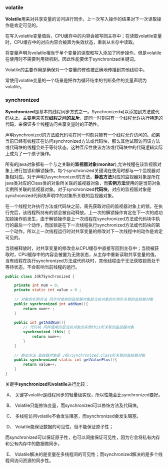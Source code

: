 





### **volatile**

 

   **Volatile**用来对共享变量的访问进行同步。上一次写入操作的结果对下一次读取操作是肯定可见的。   

​	在写入volatile变量值后，CPU缓存中的内容会被写回主存中；在读取volatile变量时，CPU缓存中的对应内容会被置为失效状态，重新从主存中读取。   

​	将变量声明为volatile相当于单个变量的读取和写入添加了同步操作。但是volatile在使用时不需要利用锁机制，因此性能要优于synchronized关键词。   

​	Volatile的主要作用是确保对一个变量的修改被正确地传播到其他线程中。

​	常使用volatile变量的一个场景是把作为循环结束的判断条件的变量声明为volatile。   

 

### **synchronized**

 

   **Synchronized**是基本的线程同步方式之一。Synchronized可以添加到方法或代码块上。主要用来实现**线程之间的互斥**，即同一时刻只有一个线程允许执行特定的代码，来保证多个线程访问共享变量时的正确性。   

​	声明synchronized的方法或代码块在同一时刻只能有一个线程允许访问的。如果当前已经有线程正在访问synchronized方法或代码块，那么其他试图访问该方法或代码块的线程会处于等待状态。这种互斥性使该方法或代码块中的代码逻辑实际上成为了一个原子操作。   

​	所有的java对象都有一个与之关联的**监视器对象**(**monitor**),允许线程在该监视器对象上进行加锁和解锁操作。每个synchronized关键词在使用时都与一个监视器对象相对应。对于声明为synchronized的方法，**静态方法**对应的监视器对象是所在java类对应的Class类的对象所关联的监视器对象，而**实例方法**使用的是当前对象实例所关联的监视器对象。对于synchronized**代码块**，对应的监视器对象是synchronized代码块声明中的对象所关联的监视器对象。   

​	在一个线程允许执行方法或代码块之前，需先获取对应的监视器对象上的锁。在执行完后，该线程所持有的锁会被自动释放。上一次的解锁操作肯定在下一次的成功加锁操作前发生，由于解锁操作是上一次线程在synchronized方法或代码块中执行的最后一个动作，而加锁是在下一次线程执行synchronized方法或代码块的第一个动作，所以上一次线程运行时对共享变量的修改对下一次线程中的动作是肯定可见的。   

​	当锁被释放时，对共享变量的修改会从CPU缓存中直接写回到主存中；当锁被获取时，CPU缓存中的内容会被置为无效状态，从主存中重新读取共享变量的值。当有线程在执行synchronized方法或代码块时，其他线程由于无法获取锁而处于等待状态，不会影响当前线程的运行。   

```java
public class Jdk7Synchronized {

	private int num = 0;
	private static int value = 0 ;
	
	// 对象的实例方法 同步时使用的监控器对象是当前对象的实例所关联的监控器对象
	public synchronized int addNum(){
		return num++ ;
	}
	
	public int getAddNum(){
		// 代码块 同样使用的是当前对象的实例this所关联的监控器对象
		synchronized (this) {
			return num++;
		}
	}
	
	// 静态方法 监控器对象是 Jdk7Synchronized.class所关联的监控器对象
	public synchronized static int getValuePlus(){
		return value++;
	}
}

```



 

关键字**synchronized**和**volatile**进行比较：

​	A、  关键字volatile是线程同步的轻量级实现，所以性能会比synchronized要好。   

​	B、  Volatile只能修饰变量，而synchronized可以修饰方法及代码块。   

​	C、  多线程访问volatile不会发生阻塞，而synchronized会发生阻塞。   

​	D、  Volatile能保证数据的可见性，但不能保证原子性；

​		而synchronized可以保证原子性，也可以间接保证可见性，因为它会将私有内存和公有内存中的数据做同步。   

​	E、  Volatile解决的是变量在多线程间的可见性；而synchronized解决的是多个线程间访问资源的同步性。   

 

 

 



